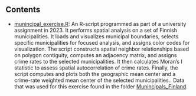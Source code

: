 ## Contents

- [munincipal_exercise.R](munincipal_exercise.R/): An R-script programmed as part of a university assignment in 2023. It performs spatial analysis on a set of Finnish municipalities. It loads and visualizes municipal boundaries, selects specific municipalities for focused analysis, and assigns color codes for visualization. The script constructs spatial neighbor relationships based on polygon contiguity, computes an adjacency matrix, and assigns crime rates to the selected municipalities. It then calculates Moran’s I statistic to assess spatial autocorrelation of crime rates. Finally, the script computes and plots both the geographic mean center and a crime-rate weighted mean center of the selected municipalities.. Data that was used for this exercise found in the folder [Munincipals_Finland](Munincipals_Finland/).